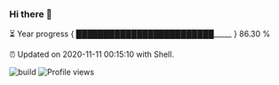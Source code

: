 ### Hi there 👋

⏳ Year progress { █████████████████████████_____ } 86.30 %

⏰ Updated on 2020-11-11 00:15:10 with Shell.

![build](https://github.com/shenxianpeng/shenxianpeng/workflows/build/badge.svg) ![Profile views](https://gpvc.arturio.dev/shenxianpeng)